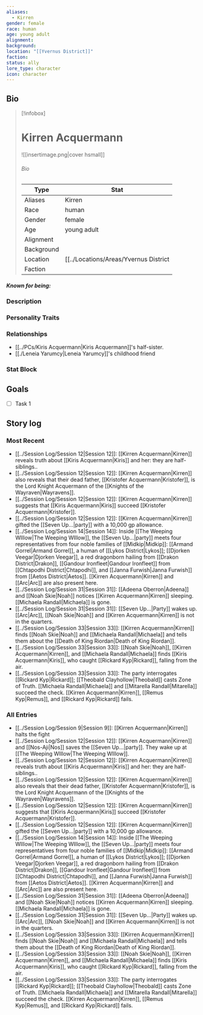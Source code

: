 ```yaml
---
aliases:
  - Kirren
gender: female
race: human
age: young adult
alignment: 
background: 
location: "[[Yvernus District]]"
faction: 
status: ally
lore_type: character
icon: character
---
```

## Bio
> [!infobox]
> # Kirren Acquermann
> ![[insertimage.png|cover hsmall]]
> ###### Bio
> | Type | Stat |
> | ---- | ---- |
> | Aliases | Kirren|
> | Race| human |
> | Gender| female|
> | Age | young adult|
> | Alignment|| 
> | Background| |
> | Location|  [[../Locations/Areas/Yvernus District|Yvernus District]]|
> | Faction| | 
##### Known for being:
### Description
### Personality Traits
### Relationships
- [[../PCs/Kiris Acquermann|Kiris Acquermann]]'s half-sister.
- [[./Leneia Yarumcy|Leneia Yarumcy]]'s childhood friend
### Stat Block
## Goals
- [ ] Task 1
## Story log
### Most Recent
- [[../Session Log/Session 12|Session 12]]: [[Kirren Acquermann|Kirren]] reveals truth about [[Kiris Acquermann|Kiris]] and her: they are half-siblings..
- [[../Session Log/Session 12|Session 12]]: [[Kirren Acquermann|Kirren]] also reveals that their dead father, [[Kristofer Acquermann|Kristofer]], is the Lord Knight Acquermann of the [[Knights of the Wayraven|Wayravens]].
- [[../Session Log/Session 12|Session 12]]: [[Kirren Acquermann|Kirren]] suggests that [[Kiris Acquermann|Kiris]] succeed [[Kristofer Acquermann|Kristofer]].
- [[../Session Log/Session 12|Session 12]]: [[Kirren Acquermann|Kirren]] gifted the [[Seven Up...|party]] with a 10,000 gp allowance.
- [[../Session Log/Session 14|Session 14]]: Inside [[The Weeping WIllow|The Weeping WIllow]], the [[Seven Up...|party]] meets four representatives from four noble families of [[Midkip|Midkip]]: [[Armand Gorrel|Armand Gorrel]], a human of [[Lykos District|Lykos]]; [[Djorken Veegar|Djorken Veegar]], a red dragonborn hailing from [[Drakon District|Drakon]], [[Gandour Ironfleet|Gandour Ironfleet]] from [[Chtapodhi District|Chtapodhi]], and [[Janna Furwish|Janna Furwish]] from [[Aetos District|Aetos]]. [[Kirren Acquermann|Kirren]] and [[Arc|Arc]] are also present here.
- [[../Session Log/Session 31|Session 31]]: [[Adeena Oberron|Adeena]] and [[Noah Skie|Noah]] notices [[Kirren Acquermann|Kirren]] sleeping. [[Michaela Randall|Michaela]] is gone.
- [[../Session Log/Session 31|Session 31]]: [[Seven Up...|Party]] wakes up. [[Arc|Arc]], [[Noah Skie|Noah]] and [[Kirren Acquermann|Kirren]] is not in the quarters.
- [[../Session Log/Session 33|Session 33]]: [[Kirren Acquermann|Kirren]] finds [[Noah Skie|Noah]] and [[Michaela Randall|Michaela]] and tells them about the [[Death of King Riordan|Death of King Riordan]].
- [[../Session Log/Session 33|Session 33]]: [[Noah Skie|Noah]], [[Kirren Acquermann|Kirren]], and [[Michaela Randall|Michaela]] finds [[Kiris Acquermann|Kiris]], who caught [[Rickard Kyp|Rickard]], falling from the air.
- [[../Session Log/Session 33|Session 33]]: The party interrogates [[Rickard Kyp|Rickard]]; [[Theobald Clayhollow|Theobald]] casts Zone of Truth. [[Michaela Randall|Michaela]] and [[Mitarella Randall|Mitarella]] succeed the check. [[Kirren Acquermann|Kirren]], [[Remus Kyp|Remus]], and [[Rickard Kyp|Rickard]] fails.

### All Entries
- [[../Session Log/Session 9|Session 9]]: [[Kirren Acquermann|Kirren]] halts the fight
- [[../Session Log/Session 12|Session 12]]: [[Kirren Acquermann|Kirren]] and [[Nos-Aji|Nos]] saves the [[Seven Up...|party]]. They wake up at [[The Weeping WIllow|The Weeping WIllow]].
- [[../Session Log/Session 12|Session 12]]: [[Kirren Acquermann|Kirren]] reveals truth about [[Kiris Acquermann|Kiris]] and her: they are half-siblings..
- [[../Session Log/Session 12|Session 12]]: [[Kirren Acquermann|Kirren]] also reveals that their dead father, [[Kristofer Acquermann|Kristofer]], is the Lord Knight Acquermann of the [[Knights of the Wayraven|Wayravens]].
- [[../Session Log/Session 12|Session 12]]: [[Kirren Acquermann|Kirren]] suggests that [[Kiris Acquermann|Kiris]] succeed [[Kristofer Acquermann|Kristofer]].
- [[../Session Log/Session 12|Session 12]]: [[Kirren Acquermann|Kirren]] gifted the [[Seven Up...|party]] with a 10,000 gp allowance.
- [[../Session Log/Session 14|Session 14]]: Inside [[The Weeping WIllow|The Weeping WIllow]], the [[Seven Up...|party]] meets four representatives from four noble families of [[Midkip|Midkip]]: [[Armand Gorrel|Armand Gorrel]], a human of [[Lykos District|Lykos]]; [[Djorken Veegar|Djorken Veegar]], a red dragonborn hailing from [[Drakon District|Drakon]], [[Gandour Ironfleet|Gandour Ironfleet]] from [[Chtapodhi District|Chtapodhi]], and [[Janna Furwish|Janna Furwish]] from [[Aetos District|Aetos]]. [[Kirren Acquermann|Kirren]] and [[Arc|Arc]] are also present here.
- [[../Session Log/Session 31|Session 31]]: [[Adeena Oberron|Adeena]] and [[Noah Skie|Noah]] notices [[Kirren Acquermann|Kirren]] sleeping. [[Michaela Randall|Michaela]] is gone.
- [[../Session Log/Session 31|Session 31]]: [[Seven Up...|Party]] wakes up. [[Arc|Arc]], [[Noah Skie|Noah]] and [[Kirren Acquermann|Kirren]] is not in the quarters.
- [[../Session Log/Session 33|Session 33]]: [[Kirren Acquermann|Kirren]] finds [[Noah Skie|Noah]] and [[Michaela Randall|Michaela]] and tells them about the [[Death of King Riordan|Death of King Riordan]].
- [[../Session Log/Session 33|Session 33]]: [[Noah Skie|Noah]], [[Kirren Acquermann|Kirren]], and [[Michaela Randall|Michaela]] finds [[Kiris Acquermann|Kiris]], who caught [[Rickard Kyp|Rickard]], falling from the air.
- [[../Session Log/Session 33|Session 33]]: The party interrogates [[Rickard Kyp|Rickard]]; [[Theobald Clayhollow|Theobald]] casts Zone of Truth. [[Michaela Randall|Michaela]] and [[Mitarella Randall|Mitarella]] succeed the check. [[Kirren Acquermann|Kirren]], [[Remus Kyp|Remus]], and [[Rickard Kyp|Rickard]] fails.
